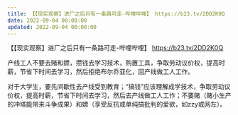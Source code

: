 ```yaml
---
title: 【【现实观察】进厂之后只有一条路可走-哔哩哔哩】 https://b23.tv/2DD2K0Q
date: 2022-09-04 00:00:00
updated: 2022-09-04 00:00:00
---
```


【【现实观察】进厂之后只有一条路可走-哔哩哔哩】 https://b23.tv/2DD2K0Q

产线工人不要去赌和嫖，攒钱去学习技术，购置工具，争取劳动议价权，提高时薪，节省下时间去学习，然后拒绝布尔乔亚化，回产线做工人工作。

 对于大学生，要先间歇性去产线受到教育；“搞钱”应该理解成学技术，争取劳动议价权，提高时薪，节省下时间去学习，然后去产线做工人工作；不要赌（赌小生产的冲塔能带来斗争成果）和嫖（享受反抗或单纯搞批判的爱欲，如zzy或网左）。
